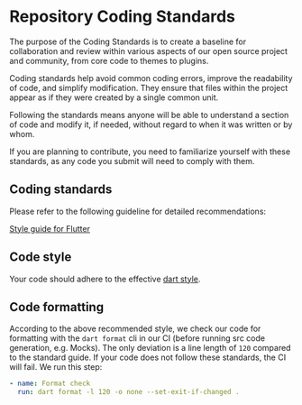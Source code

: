 # Repository Coding Standards

The purpose of the Coding Standards is to create a baseline for collaboration and review within various aspects of our open source project and community, from core code to themes to plugins.

Coding standards help avoid common coding errors, improve the readability of code, and simplify modification. They ensure that files within the project appear as if they were created by a single common unit.

Following the standards means anyone will be able to understand a section of code and modify it, if needed, without regard to when it was written or by whom.

If you are planning to contribute, you need to familiarize yourself with these standards, as any code you submit will need to comply with them.

## Coding standards

Please refer to the following guideline for detailed recommendations:

[Style guide for Flutter](https://github.com/flutter/flutter/blob/master/docs/contributing/Style-guide-for-Flutter-repo.md)

## Code style

Your code should adhere to the effective [dart style](https://dart.dev/effective-dart/style).

## Code formatting

According to the above recommended style, we check our code for formatting with the `dart format` cli in our CI
(before running src code generation, e.g. Mocks).
The only deviation is a line length of `120` compared to the standard guide. If your code does not follow these standards,
the CI will fail. We run this step:

```yml
- name: Format check
  run: dart format -l 120 -o none --set-exit-if-changed .
```